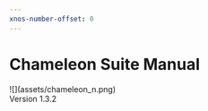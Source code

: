 ```yaml
---
xnos-number-offset: 0
---
```

<div class="cover">
  <h1 class="title">Chameleon Suite Manual</h1>
  <div class="image">![](assets/chameleon_n.png)</div>
  <span class="version">Version 1.3.2</span>
</div>

<div class="pb"></div>
